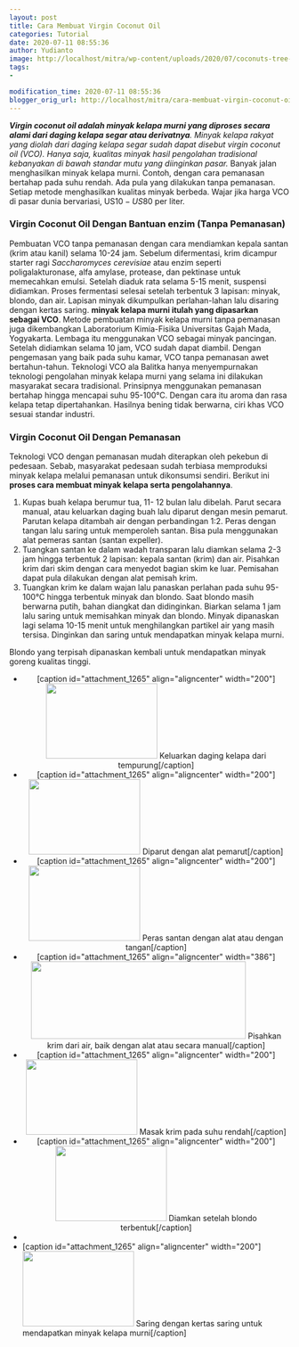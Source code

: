```yaml
---
layout: post
title: Cara Membuat Virgin Coconut Oil
categories: Tutorial
date: 2020-07-11 08:55:36
author: Yudianto
image: http://localhost/mitra/wp-content/uploads/2020/07/coconuts-tree-dried-cocos-nucifera-coconut-tree-thumbnail_1072x800.jpg
tags:
- 

modification_time: 2020-07-11 08:55:36
blogger_orig_url: http://localhost/mitra/cara-membuat-virgin-coconut-oil.html
---
```


<em><strong>Virgin coconut oil adalah <span class="search-all keyword ng-binding">minyak kelapa murni</span> yang diproses secara alami dari daging kelapa segar atau derivatnya</strong>. Minyak kelapa rakyat yang diolah dari daging kelapa segar sudah dapat disebut virgin coconut oil (VCO). Hanya saja, kualitas minyak hasil pengolahan tradisional kebanyakan di bawah standar mutu yang diinginkan pasar.</em>
Banyak jalan menghasilkan minyak kelapa murni. Contoh, dengan cara pemanasan bertahap pada suhu rendah. Ada pula yang dilakukan tanpa pemanasan. Setiap metode menghasilkan kualitas minyak berbeda. Wajar jika harga VCO di pasar dunia bervariasi, US$10-US$80 per liter.
<h3>Virgin Coconut Oil Dengan Bantuan enzim (Tanpa Pemanasan)</h3>
Pembuatan VCO tanpa pemanasan dengan cara mendiamkan kepala santan (krim atau kanil) selama 10-24 jam. Sebelum difermentasi, krim dicampur starter ragi <em>Saccharomyces cerevisiae</em> atau enzim seperti poligalakturonase, alfa amylase, protease, dan pektinase untuk memecahkan emulsi. Setelah diaduk rata selama 5-15 menit, suspensi didiamkan.
Proses fermentasi selesai setelah terbentuk 3 lapisan: minyak, blondo, dan air. Lapisan minyak dikumpulkan perlahan-lahan lalu disaring dengan kertas saring. <strong><span class="search-all keyword ng-binding">minyak kelapa murni</span> itulah yang dipasarkan sebagai VCO</strong>.
Metode pembuatan <span class="search-all keyword ng-binding">minyak kelapa murni</span> tanpa pemanasan juga dikembangkan Laboratorium Kimia-Fisika Universitas Gajah Mada, Yogyakarta. Lembaga itu menggunakan VCO sebagai minyak pancingan. Setelah didiamkan selama 10 jam, VCO sudah dapat diambil. Dengan pengemasan yang baik pada suhu kamar, VCO tanpa pemanasan awet bertahun-tahun.
Teknologi VCO ala Balitka hanya menyempurnakan teknologi pengolahan <span class="search-all keyword ng-binding">minyak kelapa murni</span> yang selama ini dilakukan masyarakat secara tradisional. Prinsipnya menggunakan pemanasan bertahap hingga mencapai suhu 95-100°C. Dengan cara itu aroma dan rasa kelapa tetap dipertahankan. Hasilnya bening tidak berwarna, ciri khas VCO sesuai standar industri.
<h3>Virgin Coconut Oil Dengan  Pemanasan</h3>
Teknologi VCO dengan pemanasan mudah diterapkan oleh pekebun di pedesaan. Sebab, masyarakat pedesaan sudah terbiasa memproduksi minyak kelapa melalui pemanasan untuk dikonsumsi sendiri. Berikut ini <strong>proses cara membuat minyak kelapa serta pengolahannya</strong>.
<ol>
 	<li>Kupas buah kelapa berumur tua, 11- 12 bulan lalu dibelah. Parut secara manual, atau keluarkan daging buah lalu diparut dengan mesin pemarut. Parutan kelapa ditambah air dengan perbandingan 1:2. Peras dengan tangan lalu saring untuk memperoleh santan. Bisa pula menggunakan alat pemeras santan (santan expeller).</li>
 	<li>Tuangkan santan ke dalam wadah transparan lalu diamkan selama 2-3 jam hingga terbentuk 2 lapisan: kepala santan (krim) dan air. Pisahkan krim dari skim dengan cara menyedot bagian skim ke luar. Pemisahan dapat pula dilakukan dengan alat pemisah krim.</li>
 	<li>Tuangkan krim ke dalam wajan lalu panaskan perlahan pada suhu 95-100°C hingga terbentuk minyak dan blondo. Saat blondo masih berwarna putih, bahan diangkat dan didinginkan. Biarkan selama 1 jam lalu saring untuk memisahkan minyak dan blondo. Minyak dipanaskan lagi selama 10-15 menit untuk menghilangkan partikel air yang masih tersisa. Dinginkan dan saring untuk mendapatkan minyak kelapa murni.</li>
</ol>
Blondo yang terpisah dipanaskan kembali untuk mendapatkan minyak goreng kualitas tinggi.
<ul>
 	<li style="text-align: center">
[caption id="attachment_1265" align="aligncenter" width="200"]<img class="wp-image-1265 size-medium" src="http://127.0.0.1/mitra/wp-content/uploads/2020/07/1_698x800-262x300.jpg" alt="" width="200" height="135" /> Keluarkan daging kelapa dari tempurung[/caption]</li>
 	<li style="text-align: center">
[caption id="attachment_1265" align="aligncenter" width="200"]<img class="wp-image-1265 size-medium" src="http://127.0.0.1/mitra/wp-content/uploads/2020/07/1_698x800-262x300.jpg" alt="" width="200" height="135" /> Diparut dengan alat pemarut[/caption]</li>
 	<li style="text-align: center">
[caption id="attachment_1265" align="aligncenter" width="200"]<img class="wp-image-1265 size-medium" src="http://127.0.0.1/mitra/wp-content/uploads/2020/07/1_698x800-262x300.jpg" alt="" width="200" height="135" /> Peras santan dengan alat atau dengan tangan[/caption]</li>
 	<li style="text-align: center">
[caption id="attachment_1265" align="aligncenter" width="386"]<img class="wp-image-1265 " src="http://127.0.0.1/mitra/wp-content/uploads/2020/07/1_698x800.jpg" alt="" width="386" height="139" /> Pisahkan krim dari air, baik dengan alat atau secara manual[/caption]</li>
 	<li style="text-align: center">
[caption id="attachment_1265" align="aligncenter" width="200"]<img class="wp-image-1265 size-medium" src="http://127.0.0.1/mitra/wp-content/uploads/2020/07/1_698x800-262x300.jpg" alt="" width="200" height="135" /> Masak krim pada suhu rendah[/caption]</li>
 	<li style="text-align: center">
[caption id="attachment_1265" align="aligncenter" width="200"]<img class="wp-image-1265 size-medium" src="http://127.0.0.1/mitra/wp-content/uploads/2020/07/1_698x800-262x300.jpg" alt="" width="200" height="135" /> Diamkan setelah blondo terbentuk[/caption]</li>
 	<li style="text-align: center"></li>
 	<li>
[caption id="attachment_1265" align="aligncenter" width="200"]<img class="wp-image-1265 size-medium" src="http://127.0.0.1/mitra/wp-content/uploads/2020/07/1_698x800-262x300.jpg" alt="" width="200" height="135" /> Saring dengan kertas saring untuk mendapatkan minyak kelapa murni[/caption]</li>
</ul>
